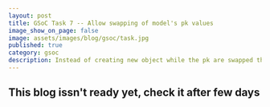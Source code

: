 ```yaml
---
layout: post
title: GSoC Task 7 -- Allow swapping of model's pk values
image_show_on_page: false
image: assets/images/blog/gsoc/task.jpg
published: true
category: gsoc
description: Instead of creating new object while the pk are swapped the idea was to check for such instances and swap the pk's of the instances.
---
```

## This blog issn't ready yet, check it after few days
